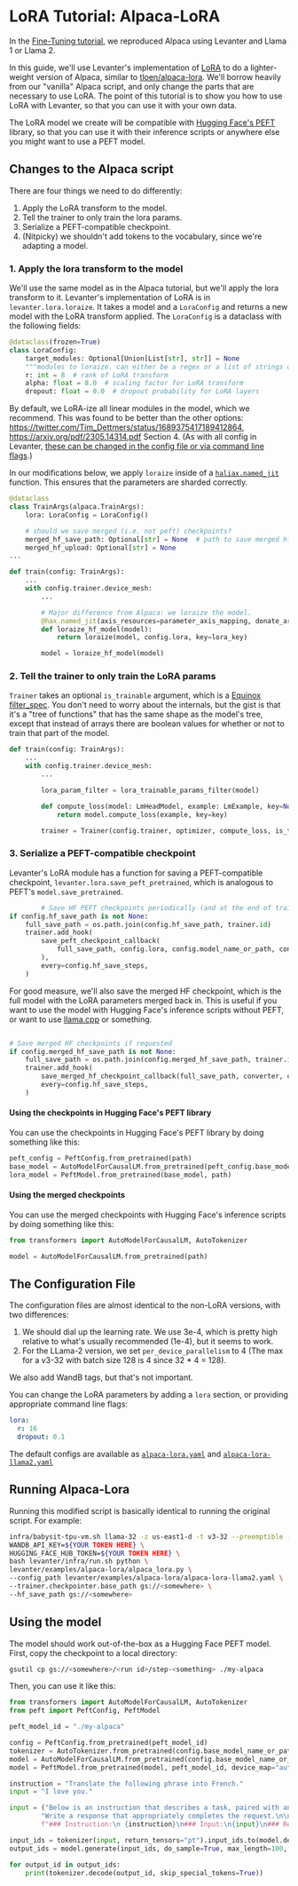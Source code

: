 # LoRA Tutorial: Alpaca-LoRA

In the [Fine-Tuning tutorial](./Fine-Tuning.md), we reproduced Alpaca using Levanter and Llama 1 or Llama 2.

In this guide, we'll use Levanter's implementation of [LoRA](https://arxiv.org/abs/2106.09685) to do a lighter-weight
version of Alpaca, similar to [tloen/alpaca-lora](https://github.com/tloen/alpaca-lora). We'll borrow heavily from
our "vanilla" Alpaca script, and only change the parts that are necessary to use LoRA.
The point of this tutorial is to show you how to use LoRA with Levanter, so that you can use it with your
own data.

The LoRA model we create will be compatible with [Hugging Face's PEFT](https://github.com/huggingface/peft) library,
so that you can use it with their inference scripts or anywhere else you might want to use a PEFT model.


## Changes to the Alpaca script

There are four things we need to do differently:
1. Apply the LoRA transform to the model.
2. Tell the trainer to only train the lora params.
3. Serialize a PEFT-compatible checkpoint.
4. (Nitpicky) we shouldn't add tokens to the vocabulary, since we're adapting a model.

### 1. Apply the lora transform to the model

We'll use the same model as in the Alpaca tutorial, but we'll apply the lora transform to it. Levanter's implementation
of LoRA is in `levanter.lora.loraize`. It takes a model and a `LoraConfig` and returns a new model with the LoRA transform
applied. The `LoraConfig` is a dataclass with the following fields:
```python
@dataclass(frozen=True)
class LoraConfig:
    target_modules: Optional[Union[List[str], str]] = None
    """modules to loraize. can either be a regex or a list of strings of module names, or None, meaning all linear modules"""
    r: int = 8  # rank of LoRA transform
    alpha: float = 8.0  # scaling factor for LoRA transform
    dropout: float = 0.0  # dropout probability for LoRA layers
```

By default, we LoRA-ize all linear modules in the model, which we recommend. This was found to be better than the other
options: https://twitter.com/Tim_Dettmers/status/1689375417189412864, https://arxiv.org/pdf/2305.14314.pdf Section 4.
(As with all config in Levanter, [these can be changed in the config file or via command line flags](./Configuration-Guide.md).)

In our modifications below, we apply `loraize` inside of a [`haliax.named_jit`](https://haliax.readthedocs.io/en/latest/partitioning/#haliax.named_jit) function. This ensures that the
parameters are sharded correctly.

```python
@dataclass
class TrainArgs(alpaca.TrainArgs):
    lora: LoraConfig = LoraConfig()

    # should we save merged (i.e. not peft) checkpoints?
    merged_hf_save_path: Optional[str] = None  # path to save merged hf checkpoints
    merged_hf_upload: Optional[str] = None
...

def train(config: TrainArgs):
    ...
    with config.trainer.device_mesh:
        ...

        # Major difference from Alpaca: we loraize the model.
        @hax.named_jit(axis_resources=parameter_axis_mapping, donate_args=(True))
        def loraize_hf_model(model):
            return loraize(model, config.lora, key=lora_key)

        model = loraize_hf_model(model)


```

### 2. Tell the trainer to only train the LoRA params

`Trainer` takes an optional `is_trainable` argument, which is a [Equinox filter_spec](https://docs.kidger.site/equinox/examples/frozen_layer/).
You don't need to worry about the internals, but the gist is that it's a "tree of functions" that has the same
shape as the model's tree, except that instead of arrays there are boolean values for whether or not to train that part
of the model.

```python
def train(config: TrainArgs):
    ...
    with config.trainer.device_mesh:
        ...

        lora_param_filter = lora_trainable_params_filter(model)

        def compute_loss(model: LmHeadModel, example: LmExample, key=None):
            return model.compute_loss(example, key=key)

        trainer = Trainer(config.trainer, optimizer, compute_loss, is_trainable=lora_param_filter)
```

### 3. Serialize a PEFT-compatible checkpoint

Levanter's LoRA module has a function for saving a PEFT-compatible checkpoint, `levanter.lora.save_peft_pretrained`,
which is analogous to PEFT's `model.save_pretrained`.

```python
        # Save HF PEFT checkpoints periodically (and at the end of training), which is just the lora weights
if config.hf_save_path is not None:
    full_save_path = os.path.join(config.hf_save_path, trainer.id)
    trainer.add_hook(
        save_peft_checkpoint_callback(
            full_save_path, config.lora, config.model_name_or_path, config.hf_upload
        ),
        every=config.hf_save_steps,
    )
```

For good measure, we'll also save the merged HF checkpoint, which is the full model with the LoRA parameters
merged back in. This is useful if you want to use the model with Hugging Face's inference scripts without PEFT,
or want to use [llama.cpp](https://github.com/ggerganov/llama.cpp) or something.

```python

# Save merged HF checkpoints if requested
if config.merged_hf_save_path is not None:
    full_save_path = os.path.join(config.merged_hf_save_path, trainer.id)
    trainer.add_hook(
        save_merged_hf_checkpoint_callback(full_save_path, converter, config.merged_hf_upload),
        every=config.hf_save_steps,
    )
```


#### Using the checkpoints in Hugging Face's PEFT library

You can use the checkpoints in Hugging Face's PEFT library by doing something like this:

```python
peft_config = PeftConfig.from_pretrained(path)
base_model = AutoModelForCausalLM.from_pretrained(peft_config.base_model_name_or_path)
lora_model = PeftModel.from_pretrained(base_model, path)
```

#### Using the merged checkpoints

You can use the merged checkpoints with Hugging Face's inference scripts by doing something like this:

```python
from transformers import AutoModelForCausalLM, AutoTokenizer

model = AutoModelForCausalLM.from_pretrained(path)
```


## The Configuration File

The configuration files are almost identical to the non-LoRA versions, with two differences:

1. We should dial up the learning rate. We use 3e-4, which is pretty high relative to what's usually recommended (1e-4),
but it seems to work.
2. For the LLama-2 version, we set `per_device_parallelism` to 4 (The max for a v3-32 with batch size 128 is 4 since 32 * 4 = 128).

We also add WandB tags, but that's not important.

You can change the LoRA parameters by adding a `lora` section, or providing appropriate command line flags:

```yaml
lora:
  r: 16
  dropout: 0.1
```

The default configs are available as [`alpaca-lora.yaml`](https://github.com/stanford-crfm/levanter/blob/main/examples/alpaca-lora/alpaca-lora.yaml)
and [`alpaca-lora-llama2.yaml`](https://github.com/stanford-crfm/levanter/blob/main/examples/alpaca-lora/alpaca-lora-llama2.yaml)


## Running Alpaca-Lora

Running this modified script is basically identical to running the original script.
For example:

```bash
infra/babysit-tpu-vm.sh llama-32 -z us-east1-d -t v3-32 --preemptible -- \
WANDB_API_KEY=${YOUR TOKEN HERE} \
HUGGING_FACE_HUB_TOKEN=${YOUR TOKEN HERE} \
bash levanter/infra/run.sh python \
levanter/examples/alpaca-lora/alpaca_lora.py \
--config_path levanter/examples/alpaca-lora/alpaca-lora-llama2.yaml \
--trainer.checkpointer.base_path gs://<somewhere> \
--hf_save_path gs://<somewhere>
```


## Using the model

The model should work out-of-the-box as a Hugging Face PEFT model. First, copy the checkpoint to a local directory:

```bash
gsutil cp gs://<somewhere>/<run id>/step-<something> ./my-alpaca
```

Then, you can use it like this:

```python
from transformers import AutoModelForCausalLM, AutoTokenizer
from peft import PeftConfig, PeftModel

peft_model_id = "./my-alpaca"

config = PeftConfig.from_pretrained(peft_model_id)
tokenizer = AutoTokenizer.from_pretrained(config.base_model_name_or_path)
model = AutoModelForCausalLM.from_pretrained(config.base_model_name_or_path, device_map="auto")
model = PeftModel.from_pretrained(model, peft_model_id, device_map="auto")

instruction = "Translate the following phrase into French."
input = "I love you."

input = ("Below is an instruction that describes a task, paired with an input that provides further context. "
        "Write a response that appropriately completes the request.\n\n"
        f"### Instruction:\n {instruction}\n### Input:\n{input}\n### Response:\n")

input_ids = tokenizer(input, return_tensors="pt").input_ids.to(model.device)
output_ids = model.generate(input_ids, do_sample=True, max_length=100, num_beams=5, num_return_sequences=5)

for output_id in output_ids:
    print(tokenizer.decode(output_id, skip_special_tokens=True))
```
